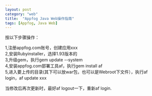 ```yaml
---
layout: post
category: "web"
title:  "Appfog Java Web操作指南"
tags: [Appfog, Java Web]
---
```

按以下步骤操作：

1,注册appfog.com账号，创建应用xxx<br/>
2,安装Rubyinstaller，选择1.93版本的<br/>
3,升级gem，执行gem update --system<br/>
4,安装appfog.com部署工具af，执行gem install af<br/>
5,进入要上传的目录(其下可以放war包，也可以是Webroot下文件），执行af login，af update xxx

当修改后再次更新时，最好af logout一下，重新af login.
